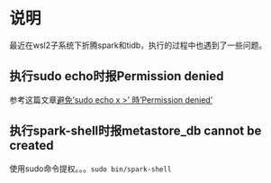 # 说明
最近在wsl2子系统下折腾spark和tidb，执行的过程中也遇到了一些问题。

## 执行sudo echo时报Permission denied
参考这篇文章[避免’sudo echo x >’ 時’Permission denied’](https://www.itread01.com/content/1546379105.html)

## 执行spark-shell时报metastore_db cannot be created
使用sudo命令提权。。。```sudo bin/spark-shell```
